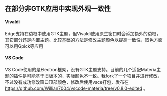## 在部分非GTK应用中实现外观一致性

#### Vivaldi

Edge支持在边框中使用GTK主题，但Vivaldi使用原生窗口时会添加额外的边框，其它部分还是内置主题。比较基础的方法是修改主题颜色以提高一致性，取色方面可以用Gpick等应用

#### VS Code

VS Code使用的是Electron框架，没有GTK主题支持。目前的几个适配Materia主题的插件是可能基于旧版本的，实际颜色不一致。我fork了一个项目并进行修改，不过没有成功修改窗口顶部颜色，修改后使用vsce打包，发布在 https://github.com/Willian7004/vscode-materia/tree/v0.8.0-edited 。